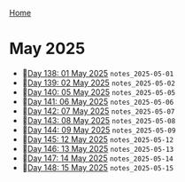 [Home](../../main.md)

# May 2025


- 📝[Day 138: 01 May 2025](./05/notes_2025-05-01.md) `notes_2025-05-01`
- 📝[Day 139: 02 May 2025](./05/notes_2025-05-02.md) `notes_2025-05-02`
- 📝[Day 140: 05 May 2025](./05/notes_2025-05-05.md) `notes_2025-05-05`
- 📝[Day 141: 06 May 2025](./05/notes_2025-05-06.md) `notes_2025-05-06`
- 📝[Day 142: 07 May 2025](./05/notes_2025-05-07.md) `notes_2025-05-07`
- 📝[Day 143: 08 May 2025](./05/notes_2025-05-08.md) `notes_2025-05-08`
- 📝[Day 144: 09 May 2025](./05/notes_2025-05-09.md) `notes_2025-05-09`
- 📝[Day 145: 12 May 2025](./05/notes_2025-05-12.md) `notes_2025-05-12`
- 📝[Day 146: 13 May 2025](./05/notes_2025-05-13.md) `notes_2025-05-13`
- 📝[Day 147: 14 May 2025](./05/notes_2025-05-14.md) `notes_2025-05-14`
- 📝[Day 148: 15 May 2025](./05/notes_2025-05-15.md) `notes_2025-05-15`
